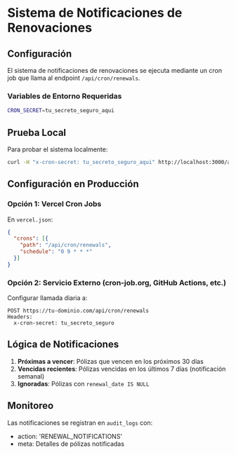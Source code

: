 # Sistema de Notificaciones de Renovaciones

## Configuración

El sistema de notificaciones de renovaciones se ejecuta mediante un cron job que llama al endpoint `/api/cron/renewals`.

### Variables de Entorno Requeridas

```bash
CRON_SECRET=tu_secreto_seguro_aqui
```

## Prueba Local

Para probar el sistema localmente:

```bash
curl -H "x-cron-secret: tu_secreto_seguro_aqui" http://localhost:3000/api/cron/renewals
```

## Configuración en Producción

### Opción 1: Vercel Cron Jobs

En `vercel.json`:

```json
{
  "crons": [{
    "path": "/api/cron/renewals",
    "schedule": "0 9 * * *"
  }]
}
```

### Opción 2: Servicio Externo (cron-job.org, GitHub Actions, etc.)

Configurar llamada diaria a:
```
POST https://tu-dominio.com/api/cron/renewals
Headers:
  x-cron-secret: tu_secreto_seguro
```

## Lógica de Notificaciones

1. **Próximas a vencer**: Pólizas que vencen en los próximos 30 días
2. **Vencidas recientes**: Pólizas vencidas en los últimos 7 días (notificación semanal)
3. **Ignoradas**: Pólizas con `renewal_date IS NULL`

## Monitoreo

Las notificaciones se registran en `audit_logs` con:
- action: 'RENEWAL_NOTIFICATIONS'
- meta: Detalles de pólizas notificadas
